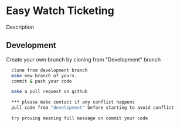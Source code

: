 # Easy Watch Ticketing

Description

## Development

Create your own brunch by cloning from "Development" branch

```bash
  clone from development branch
  make new branch of yours.
  commit & push your code

  make a pull request on github

```

```bash
  *** please make contact if any conflict happens
  pull code from "development" before starting to avoid conflict

  try proving meaning full message on commit your code


```
